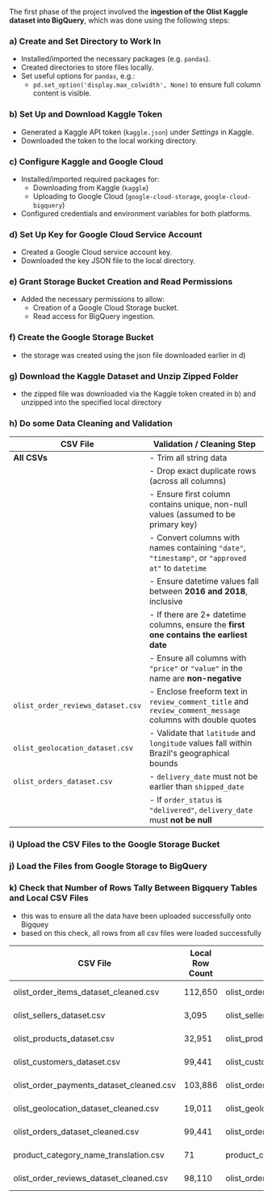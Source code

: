 The first phase of the project involved the **ingestion of the Olist Kaggle dataset into BigQuery**, which was done using the following steps:

### a) Create and Set Directory to Work In
- Installed/imported the necessary packages (e.g. `pandas`).
- Created directories to store files locally.
- Set useful options for `pandas`, e.g.:
  - `pd.set_option('display.max_colwidth', None)` to ensure full column content is visible.

### b) Set Up and Download Kaggle Token
- Generated a Kaggle API token (`kaggle.json`) under *Settings* in Kaggle.
- Downloaded the token to the local working directory.

### c) Configure Kaggle and Google Cloud
- Installed/imported required packages for:
  - Downloading from Kaggle (`kaggle`)
  - Uploading to Google Cloud (`google-cloud-storage`, `google-cloud-bigquery`)
- Configured credentials and environment variables for both platforms.

### d) Set Up Key for Google Cloud Service Account
- Created a Google Cloud service account key.
- Downloaded the key JSON file to the local directory.

### e) Grant Storage Bucket Creation and Read Permissions
- Added the necessary permissions to allow:
  - Creation of a Google Cloud Storage bucket.
  - Read access for BigQuery ingestion.

### f) Create the Google Storage Bucket
   - the storage was created using the json file downloaded earlier in d)
     
### g) Download the Kaggle Dataset and Unzip Zipped Folder
   - the zipped file was downloaded via the Kaggle token created in b) and unzipped into the specified local directory
### h) Do some Data Cleaning and Validation

| CSV File                          | Validation / Cleaning Step                                                                                                                             |
|-----------------------------------|---------------------------------------------------------------------------------------------------------------------------------------------------------|
| **All CSVs**                      | - Trim all string data                                                                                                                                  |
|                                   | - Drop exact duplicate rows (across all columns)                                                                                                       |
|                                   | - Ensure first column contains unique, non-null values (assumed to be primary key)                                                                     |
|                                   | - Convert columns with names containing `"date"`, `"timestamp"`, or `"approved at"` to `datetime`                                                     |
|                                   | - Ensure datetime values fall between **2016 and 2018**, inclusive                                                                                      |
|                                   | - If there are 2+ datetime columns, ensure the **first one contains the earliest date**                                                                |
|                                   | - Ensure all columns with `"price"` or `"value"` in the name are **non-negative**                                                                      |
| `olist_order_reviews_dataset.csv` | - Enclose freeform text in `review_comment_title` and `review_comment_message` columns with double quotes                                               |
| `olist_geolocation_dataset.csv`   | - Validate that `latitude` and `longitude` values fall within Brazil's geographical bounds                                                             |
| `olist_orders_dataset.csv`        | - `delivery_date` must not be earlier than `shipped_date`                                                                                              |
|                                   | - If `order_status` is `"delivered"`, `delivery_date` must **not be null**                                                                            |



### i) Upload the CSV Files to the Google Storage Bucket
### j) Load the Files from Google Storage to BigQuery
### k) Check that Number of Rows Tally Between Bigquery Tables and Local CSV Files
   - this was to ensure all the data have been uploaded successfully onto Bigquey
   - based on this check, all rows from all csv files were loaded successfully

| CSV File                                  | Local Row Count | BigQuery Table                          | BigQuery Row Count | Status   |
|-------------------------------------------|------------------|------------------------------------------|---------------------|----------|
| olist_order_items_dataset_cleaned.csv     | 112,650          | olist_order_items_dataset_cleaned       | 112,650             | ✅ Match |
| olist_sellers_dataset.csv                 | 3,095            | olist_sellers_dataset                   | 3,095               | ✅ Match |
| olist_products_dataset.csv                | 32,951           | olist_products_dataset                  | 32,951              | ✅ Match |
| olist_customers_dataset.csv               | 99,441           | olist_customers_dataset                 | 99,441              | ✅ Match |
| olist_order_payments_dataset_cleaned.csv  | 103,886          | olist_order_payments_dataset_cleaned    | 103,886             | ✅ Match |
| olist_geolocation_dataset_cleaned.csv     | 19,011           | olist_geolocation_dataset_cleaned       | 19,011              | ✅ Match |
| olist_orders_dataset_cleaned.csv          | 99,441           | olist_orders_dataset_cleaned            | 99,441              | ✅ Match |
| product_category_name_translation.csv     | 71               | product_category_name_translation       | 71                  | ✅ Match |
| olist_order_reviews_dataset_cleaned.csv   | 98,110           | olist_order_reviews_dataset_cleaned     | 98,110              | ✅ Match |

